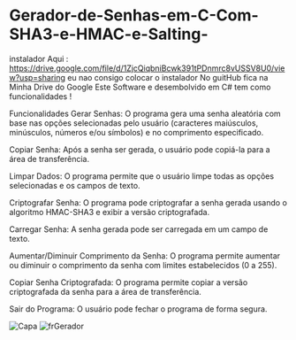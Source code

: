 # Gerador-de-Senhas-em-C-Com-SHA3-e-HMAC-e-Salting-

instalador Aqui : https://drive.google.com/file/d/1ZjcQiqbniBcwk391tPDnmrc8vUSSV8U0/view?usp=sharing
eu nao consigo colocar o instalador No guitHub fica na Minha Drive do Google
Este Software e desembolvido em C# tem como funcionalidades !

Funcionalidades
Gerar Senhas: O programa gera uma senha aleatória com base nas opções selecionadas pelo usuário (caracteres maiúsculos, minúsculos, números e/ou símbolos) e no comprimento especificado.

Copiar Senha: Após a senha ser gerada, o usuário pode copiá-la para a área de transferência.

Limpar Dados: O programa permite que o usuário limpe todas as opções selecionadas e os campos de texto.

Criptografar Senha: O programa pode criptografar a senha gerada usando o algoritmo HMAC-SHA3 e exibir a versão criptografada.

Carregar Senha: A senha gerada pode ser carregada em um campo de texto.

Aumentar/Diminuir Comprimento da Senha: O programa permite aumentar ou diminuir o comprimento da senha com limites estabelecidos (0 a 255).

Copiar Senha Criptografada: O programa permite copiar a versão criptografada da senha para a área de transferência.

Sair do Programa: O usuário pode fechar o programa de forma segura.



![Capa](https://github.com/user-attachments/assets/9a09bd8d-f941-4dda-9fdb-e1c05bb77d70)
![frGerador](https://github.com/user-attachments/assets/774fe4a8-2bce-4f16-b407-ce81158289b5)

